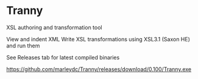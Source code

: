 # Tranny
XSL authoring and transformation tool

View and indent XML
Write XSL transformations using XSL3.1 (Saxon HE) and run them

See Releases tab for latest compiled binaries

https://github.com/marleydc/Tranny/releases/download/0.100/Tranny.exe

